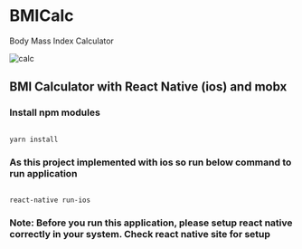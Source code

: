 # BMICalc
Body Mass Index Calculator

![calc](https://cloud.githubusercontent.com/assets/18342519/22626526/7bb0930a-ebd5-11e6-816a-cb84334838aa.png)

## BMI Calculator with React Native (ios) and mobx

### Install npm modules

```

yarn install 

```

### As this project implemented with ios so run below command to run application

```

react-native run-ios 

```

### Note: Before you run this application, please setup react native correctly in your system. Check react native site for setup
